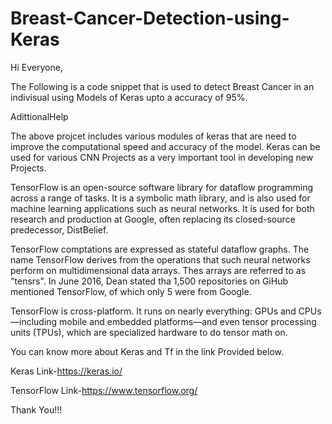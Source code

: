 # Breast-Cancer-Detection-using-Keras

Hi Everyone,

The Following is a code snippet that is used to detect Breast Cancer in an indivisual using Models of Keras upto a accuracy of 95%.

AdittionalHelp

The above projcet includes various modules of keras that are need to improve the computational speed and accuracy of the model.
Keras can be used for various CNN Projects as a very important tool in developing new Projects.

TensorFlow is an open-source software library for dataflow programming across a range of tasks. It is a symbolic math library, and is also used for machine learning applications such as neural networks. It is used for both research and production at Google, often replacing its closed-source predecessor, DistBelief.

TensorFlow comptations are expressed as stateful dataflow graphs. The name TensorFlow derives from the operations that such neural networks perform on multidimensional data arrays. Thes arrays are referred to as "tensrs". In June 2016, Dean stated tha 1,500 repositories on GiHub mentioned TensorFlow, of which only 5 were from Google.

TensorFlow is cross-platform. It runs on nearly everything: GPUs and CPUs—including mobile and embedded platforms—and even tensor processing units (TPUs), which are specialized hardware to do tensor math on.


You can know more about Keras and Tf in the link Provided below.

Keras Link-https://keras.io/

TensorFlow Link-https://www.tensorflow.org/

Thank You!!!


